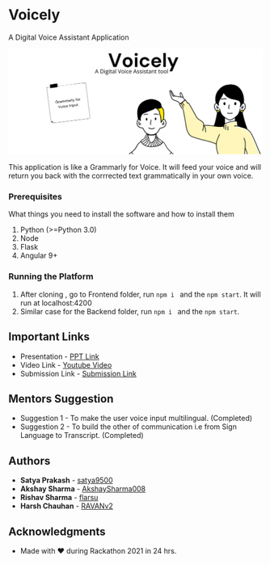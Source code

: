 # Voicely
A Digital Voice Assistant Application 

![Voicely](https://github.com/AkshaySharma008/Voicely/blob/main/frontend/src/assets/Voicely.png)

This application is like a Grammarly for Voice. It will feed your voice and will return you back with the corrrected text grammatically in your own voice.

### Prerequisites

What things you need to install the software and how to install them
1. Python (>=Python 3.0)
2. Node
3. Flask
4. Angular 9+

### Running the Platform

1. After cloning , go to Frontend folder, run ```npm i ``` and the ```npm start```. It will run at localhost:4200
2. Similar case for the Backend folder, run ```npm i ``` and the ```npm start```.


## Important Links
* Presentation - [PPT Link](https://www.canva.com/design/DAEYSuGT9-w/CL-jDSQ9FA1tlGDXGV_uYA/view?utm_content=DAEYSuGT9-w&utm_campaign=designshare&utm_medium=link&utm_source=sharebutton)
* Video Link - [Youtube Video](https://youtu.be/H4cZBT86_ok)
* Submission Link - [Submission Link](https://devpost.com/software/sanket)



## Mentors Suggestion
* Suggestion 1 - To make the user voice input multilingual. (Completed)
* Suggestion 2 - To build the other of communication i.e from Sign Language to Transcript. (Completed)


## Authors

* **Satya Prakash** - [satya9500](https://github.com/satya9500)
* **Akshay Sharma** - [AkshaySharma008](https://github.com/AkshaySharma008)
* **Rishav Sharma** - [flarsu](https://github.com/flarsu)
* **Harsh Chauhan** - [RAVANv2](https://github.com/RAVANv2)

 ## Acknowledgments

* Made with &#9829; during Rackathon 2021 in 24 hrs.
